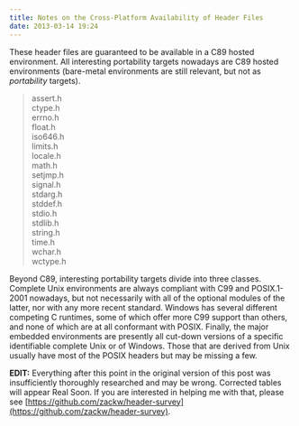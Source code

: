```yaml
---
title: Notes on the Cross-Platform Availability of Header Files
date: 2013-03-14 19:24
---
```


These header files are guaranteed to be available in a C89 hosted
environment. All interesting portability targets nowadays are C89
hosted environments (bare-metal environments are still relevant, but
not as _portability_ targets).

> assert.h  
> ctype.h  
> errno.h  
> float.h  
> iso646.h  
> limits.h  
> locale.h  
> math.h  
> setjmp.h  
> signal.h  
> stdarg.h  
> stddef.h  
> stdio.h  
> stdlib.h  
> string.h  
> time.h  
> wchar.h  
> wctype.h

Beyond C89, interesting portability targets divide into three classes.
Complete Unix environments are always compliant with C99 and
POSIX.1-2001 nowadays, but not necessarily with all of the optional
modules of the latter, nor with any more recent standard. Windows has
several different competing C runtimes, some of which offer more C99
support than others, and none of which are at all conformant with
POSIX.  Finally, the major embedded environments are presently all
cut-down versions of a specific identifiable complete Unix or of
Windows. Those that are derived from Unix usually have most of the
POSIX headers but may be missing a few.

**EDIT:** Everything after this point in the original version of this
post was insufficiently thoroughly researched and may be wrong.
Corrected tables will appear Real Soon. If you are interested in
helping me with that, please see
[https://github.com/zackw/header-survey](https://github.com/zackw/header-survey).
